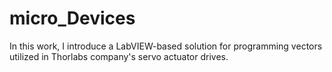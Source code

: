 # micro_Devices
In this work, I introduce a LabVIEW-based solution for programming vectors utilized in Thorlabs company's servo actuator drives.
